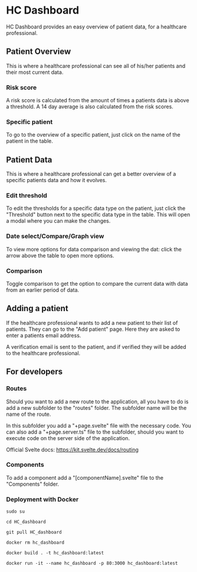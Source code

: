 # HC Dashboard

HC Dashboard provides an easy overview of patient data, for a healthcare professional.

## Patient Overview

This is where a healthcare professional can see all of his/her patients and their most current data.

### Risk score

A risk score is calculated from the amount of times a patients data is above a threshold. A 14 day average is also calculated from the risk scores.

### Specific patient

To go to the overview of a specific patient, just click on the name of the patient in the table.

## Patient Data

This is where a healthcare professional can get a better overview of a specific patients data and how it evolves.

### Edit threshold

To edit the thresholds for a specific data type on the patient, just click the "Threshold" button next to the specific data type in the table. This will open a modal where you can make the changes.

### Date select/Compare/Graph view

To view more options for data comparison and viewing the dat: click the arrow above the table to open more options.

### Comparison

Toggle comparison to get the option to compare the current data with data from an earlier period of data.

## Adding a patient

If the healthcare professional wants to add a new patient to their list of patients. They can go to the "Add patient" page. Here they are asked to enter a patients email address.

A verification email is sent to the patient, and if verified they will be added to the healthcare professional.

## For developers

### Routes

Should you want to add a new route to the application, all you have to do is add a new subfolder to the "routes" folder. The subfolder name will be the name of the route.

In this subfolder you add a "+page.svelte" file with the necessary code. You can also add a "+page.server.ts" file to the subfolder, should you want to execute code on the server side of the application.

Official Svelte docs: https://kit.svelte.dev/docs/routing

### Components

To add a component add a "[componentName].svelte" file to the "Components" folder.

### Deployment with Docker

```
sudo su
```

```
cd HC_dashboard
```

```
git pull HC_dashboard
```

```
docker rm hc_dashboard
```

```
docker build . -t hc_dashboard:latest
```

```
docker run -it --name hc_dashboard -p 80:3000 hc_dashboard:latest
```
